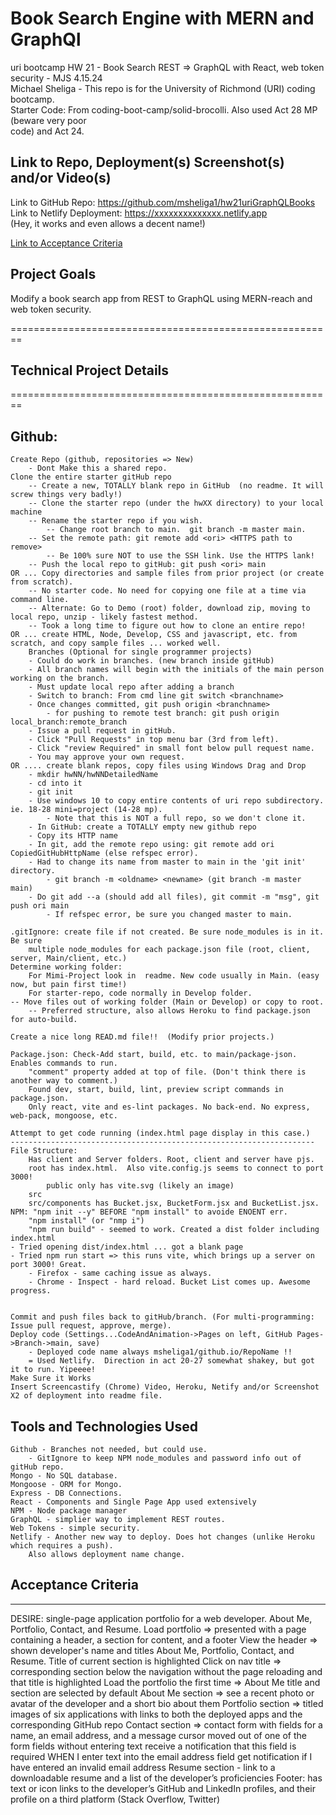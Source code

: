 # Book Search Engine with MERN and GraphQl
uri bootcamp HW 21 - Book Search REST => GraphQL with React, web token security - MJS 4.15.24    
Michael Sheliga - This repo is for the University of Richmond (URI) coding bootcamp.  
Starter Code: From coding-boot-camp/solid-brocolli. Also used Act 28 MP (beware very poor   
code) and Act 24.  

## Link to Repo, Deployment(s) Screenshot(s) and/or Video(s)    
Link to GitHub Repo: https://github.com/msheliga1/hw21uriGraphQLBooks  
Link to Netlify Deployment: https://xxxxxxxxxxxxxx.netlify.app   
(Hey, it works and even allows a decent name!) 
<!-- Link to Video on Google Drive: https://drive.google.com/file/d/1jcrSLjZJ3evW8Ss2wuIrIy4JPc4SDk_M/view --> 
<!---  Link to deployed github.io site. https://msheliga1.github.io/uriHW9NodeReadmeGen --->  
<!-- Link to Heroku: https://uri-hw-19-jate-idb-pwa-9db53dc82bbb.herokuapp.com/   --> 


[Link to Acceptance Criteria ](#acceptance-criteria)   

## Project Goals     
Modify a book search app from REST to GraphQL using MERN-reach and web token security.     

========================================================   
## Technical Project Details    
========================================================    
## Github:     
    Create Repo (github, repositories => New)   
        - Dont Make this a shared repo.  
    Clone the entire starter gitHub repo  
        -- Create a new, TOTALLY blank repo in GitHub  (no readme. It will screw things very badly!)
        -- Clone the starter repo (under the hwXX directory) to your local machine
        -- Rename the starter repo if you wish.
            -- Change root branch to main.  git branch -m master main.  
        -- Set the remote path: git remote add <ori> <HTTPS path to remove>   
            -- Be 100% sure NOT to use the SSH link. Use the HTTPS lank!  
        -- Push the local repo to gitHub: git push <ori> main   
    OR ... Copy directories and sample files from prior project (or create from scratch).  
        -- No starter code. No need for copying one file at a time via command line.  
        -- Alternate: Go to Demo (root) folder, download zip, moving to local repo, unzip - likely fastest method.     
        -- Took a long time to figure out how to clone an entire repo!
    OR ... create HTML, Node, Develop, CSS and javascript, etc. from scratch, and copy sample files ... worked well.
        Branches (Optional for single programmer projects)  
        - Could do work in branches. (new branch inside gitHub)    
        - All branch names will begin with the initials of the main person working on the branch.  
        - Must update local repo after adding a branch  
        - Switch to branch: From cmd line git switch <branchname>   
        - Once changes committed, git push origin <branchname>  
            - for pushing to remote test branch: git push origin local_branch:remote_branch  
        - Issue a pull request in gitHub.  
        - Click "Pull Requests" in top menu bar (3rd from left).  
        - Click "review Required" in small font below pull request name.  
        - You may approve your own request.  
    OR .... create blank repos, copy files using Windows Drag and Drop
        - mkdir hwNN/hwNNDetailedName 
        - cd into it
        - git init  
        - Use windows 10 to copy entire contents of uri repo subdirectory. ie. 18-28 mini=project (14-28 mp). 
            - Note that this is NOT a full repo, so we don't clone it.
        - In GitHub: create a TOTALLY empty new github repo
        - Copy its HTTP name
        - In git, add the remote repo using: git remote add ori CopiedGitHubHttpName (else refspec error). 
        - Had to change its name from master to main in the 'git init' directory.  
            - git branch -m <oldname> <newname> (git branch -m master main)
        - Do git add --a (should add all files), git commit -m "msg", git push ori main
            - If refspec error, be sure you changed master to main.

    .gitIgnore: create file if not created. Be sure node_modules is in it. Be sure 
        multiple node_modules for each package.json file (root, client, server, Main/client, etc.)  
    Determine working folder:  
        For Mimi-Project look in  readme. New code usually in Main. (easy now, but pain first time!)
        For starter-repo, code normally in Develop folder. 
    -- Move files out of working folder (Main or Develop) or copy to root. 
        -- Preferred structure, also allows Heroku to find package.json for auto-build.

    Create a nice long READ.md file!!  (Modify prior projects.)   

    Package.json: Check-Add start, build, etc. to main/package-json. Enables commands to run. 
        "comment" property added at top of file. (Don't think there is another way to comment.)
        Found dev, start, build, lint, preview script commands in package.json. 
        Only react, vite and es-lint packages. No back-end. No express, web-pack, mongoose, etc. 

    Attempt to get code running (index.html page display in this case.)
    --------------------------------------------------------------------
    File Structure: 
        Has client and Server folders. Root, client and server have pjs. 
        root has index.html.  Also vite.config.js seems to connect to port 3000!
            public only has vite.svg (likely an image)
        src 
        src/components has Bucket.jsx, BucketForm.jsx and BucketList.jsx.
    NPM: "npm init --y" BEFORE "npm install" to avoide ENOENT err.
        "npm install" (or "nmp i")
        "npm run build" - seemed to work. Created a dist folder including index.html 
    - Tried opening dist/index.html ... got a blank page
    - Tried npm run start => this runs vite, which brings up a server on port 3000! Great. 
        - Firefox - same caching issue as always.
        - Chrome - Inspect - hard reload. Bucket List comes up. Awesome progress. 
    

    Commit and push files back to gitHub/branch. (For multi-programming: Issue pull request, approve, merge).  
    Deploy code (Settings...CodeAndAnimation->Pages on left, GitHub Pages->Branch->main, save)  
        - Deployed code name always msheliga1/github.io/RepoName !! 
        = Used Netlify.  Direction in act 20-27 somewhat shakey, but got it to run. Yipeeee!  
    Make Sure it Works    
    Insert Screencastify (Chrome) Video, Heroku, Netify and/or Screenshot X2 of deployment into readme file.  
  
## Tools and Technologies Used   
    Github - Branches not needed, but could use.    
        - GitIgnore to keep NPM node_modules and password info out of gitHub repo.    
    Mongo - No SQL database.
    Mongoose - ORM for Mongo.  
    Express - DB Connections.
    React - Components and Single Page App used extensively
    NPM - Node package manager  
    GraphQL - simplier way to implement REST routes. 
    Web Tokens - simple security. 
    Netlify - Another new way to deploy. Does hot changes (unlike Heroku which requires a push). 
        Also allows deployment name change. 

## Acceptance Criteria   
-----------------------       
DESIRE: single-page application portfolio for a web developer.
        About Me, Portfolio, Contact, and Resume. 
Load portfolio => presented with a page containing a header, a section for content, and a footer
View the header => shown developer's name and titles About Me, Portfolio, Contact, and Resume. 
    Title of current section is highlighted
Click on nav title => corresponding section below the navigation without the page reloading and that title is highlighted
Load the portfolio the first time => About Me title and section are selected by default
About Me section => see a recent photo or avatar of the developer and a short bio about them
Portfolio section => titled images of six applications with links to both the deployed apps and the corresponding GitHub repo
Contact section => contact form with fields for a name, an email address, and a message
    cursor moved out of one of the form fields without entering text
    receive a notification that this field is required
WHEN I enter text into the email address field
    get notification if I have entered an invalid email address
Resume section - link to a downloadable resume and a list of the developer’s proficiencies
Footer: has text or icon links to the developer’s GitHub and LinkedIn profiles, and their profile on a third platform (Stack Overflow, Twitter) 
